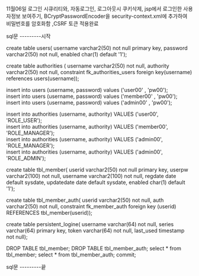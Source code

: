 11월06일
로그인 시큐리티와, 자동로그인, 로그아웃시 쿠키삭제, jsp에서 로그인한 사용자정보 보여주기, BCryptPasswordEncoder을 security-context.xml에 추가하여 비밀번호를 암호화함 ,CSRF 토큰 적용완료

sql문 ---------시작

create table users(
    username varchar2(50) not null primary key,
    password varchar2(50) not null,
    enabled char(1) default '1');
    
create table authorities (
    username varchar2(50) not null,
    authority varchar2(50) not null,
    constraint fk_authorities_users foreign key(username) references users(username));
    

insert into users (username, password) values ('user00' , 'pw00');  
insert into users (username, password) values ('member00' , 'pw00');  
insert into users (username, password) values ('admin00' , 'pw00');  

insert into authorities (username, authority) VALUES ('user00', 'ROLE_USER');  
insert into authorities (username, authority) VALUES ('member00', 'ROLE_MANAGER');  
insert into authorities (username, authority) VALUES ('admin00', 'ROLE_MANAGER');   
insert into authorities (username, authority) VALUES ('admin00', 'ROLE_ADMIN');   
 
create table tbl_member(
    userid varchar2(50) not null primary key,
    userpw varchar2(100) not null,
    username varchar2(100) not null,
    regdate date default sysdate,
    updatedate date default sysdate,
    enabled char(1) default '1');
    
create table tbl_member_auth(
    userid varchar2(50) not null,
    auth varchar2(50) not null,
    constraint fk_member_auth foreign key (userid)
    REFERENCES tbl_member(userid));

create table persistent_logine(
    username varchar(64) not null,
    series varchar(64) primary key,
    token varchar(64) not null,
    last_used timestamp not null);

DROP TABLE tbl_member;
DROP TABLE tbl_member_auth;
select * from tbl_member;
select * from tbl_member_auth;
commit;

sql문 ---------끝  
